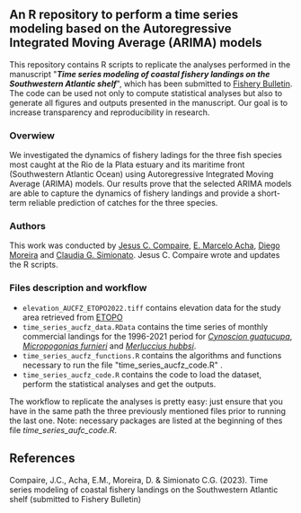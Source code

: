 ## An R repository to perform a time series modeling based on the Autoregressive Integrated Moving Average (ARIMA) models

This repository contains R scripts to replicate the analyses performed in the manuscript 
"***Time series modeling of coastal fishery landings on the Southwestern Atlantic shelf***", 
which has been submitted to [Fishery Bulletin](https://spo.nmfs.noaa.gov/fb.htm). The code can be used not only to compute statistical analyses but also to generate all figures and outputs presented in the manuscript. Our goal is to increase transparency and reproducibility in research.

### Overwiew
We investigated the dynamics of fishery ladings for the three fish species most caught at the Rio de la Plata estuary and its maritime front (Southwestern Atlantic Ocean) using Autoregressive Integrated Moving Average (ARIMA) models. Our results prove that the selected ARIMA models are able to capture the dynamics of fishery landings and provide a short-term reliable prediction of catches for the three species. 

### Authors
This work was conducted by [Jesus C. Compaire](https://www.researchgate.net/profile/Jesus-Compaire), [E. Marcelo Acha](https://www.researchgate.net/profile/Marcelo-Acha), [Diego Moreira](https://www.researchgate.net/profile/Diego-Moreira-3) and [Claudia G. Simionato](https://www.researchgate.net/profile/Claudia-Simionato). Jesus C. Compaire wrote and updates the R scripts.

### Files description and workflow
- `elevation_AUCFZ_ETOPO2022.tiff` contains elevation data for the study area retrieved from [ETOPO](https://doi.org/10.25921/fd45-gt74) 
- `time_series_aucfz_data.RData` contains the time series of monthly commercial landings for the 1996-2021 period for [*Cynoscion guatucupa*](https://www.fishbase.se/summary/Cynoscion-guatucupa.html), [*Micropogonias furnieri*](https://www.fishbase.se/summary/Micropogonias-furnieri.html) and [*Merluccius hubbsi*](https://www.fishbase.se/summary/Merluccius-hubbsi.html).
- `time_series_aucfz_functions.R` contains the algorithms and functions necessary to run the file "time_series_aucfz_code.R" .
- `time_series_aucfz_code.R` contains the code to load the dataset, perform the statistical analyses and get the outputs.

The workflow to replicate the analyses is pretty easy: just ensure that you have in the same path the three previously mentioned files prior to running the last one. Note: necessary packages are listed at the beginning of thes file *time_series_aufc_code.R*.

## References

Compaire, J.C., Acha, E.M., Moreira, D. & Simionato C.G. (2023). Time series modeling of coastal fishery landings on the Southwestern Atlantic shelf (submitted to Fishery Bulletin)
